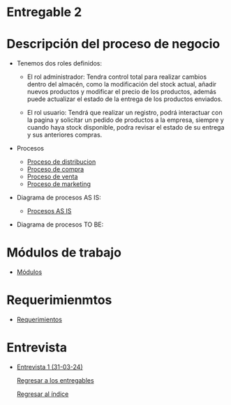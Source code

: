 # Entregable 2
# Descripción del proceso de negocio
  - Tenemos dos roles definidos:

      - El rol administrador: Tendra control total para realizar cambios dentro del almacén, como la modificación del stock actual, añadir nuevos productos y modificar el precio de los productos, además puede actualizar el estado de la entrega de los productos enviados.

      - El rol usuario: Tendrá que realizar un registro, podrá interactuar con la pagina y solicitar un pedido de productos a la empresa, siempre y cuando haya stock disponible, podra revisar el estado de su entrega y sus anteriores compras.
  - Procesos
      - [Proceso de distribucion](ProcesoDistribucion.md)
      - [Proceso de compra](ProcesoCompra.md)
      - [Proceso de venta](ProcesoVenta.md)
      - [Proceso de marketing](ProcesoMarketing.md)
    
  - Diagrama de procesos AS IS:

      - [Procesos AS IS](https://github.com/QuispeCesar/DBD-24-1-GRUPO-4/blob/main/04.Entregables/Entregable2/ProcesosASIS.md)
        
  - Diagrama de procesos TO BE:

# Módulos de trabajo
- [Módulos](Modulos.md)

# Requerimienmtos
- [Requerimientos](https://github.com/QuispeCesar/DBD-24-1-GRUPO-4/blob/main/04.Entregables/Entregable2/Requerimientos.md)

# Entrevista

- [Entrevista 1 (31-03-24)](../../03.Entrevista/Entrevista1/entrevista1.md)

  [Regresar a los entregables](../../04.Entregables/entregables.md)

  [Regresar al índice](../../README.md)
